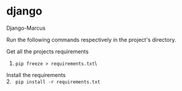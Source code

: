 # django
Django-Marcus

Run the following commands respectively in the project's directory.


Get all the projects requirements
1. ```pip freeze > requirements.txt```\

Install the requirements\
2. ``` pip install -r requirements.txt```


